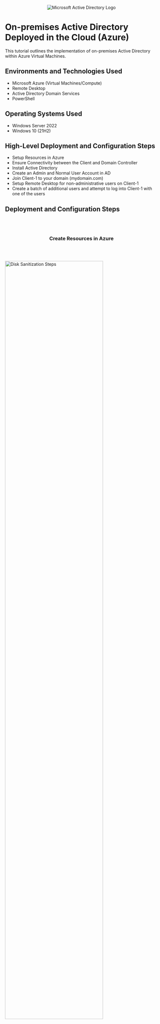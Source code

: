 <p align="center">
<img src="https://i.imgur.com/pU5A58S.png" alt="Microsoft Active Directory Logo"/>
</p>

<h1>On-premises Active Directory Deployed in the Cloud (Azure)</h1>
This tutorial outlines the implementation of on-premises Active Directory within Azure Virtual Machines.<br/>



<h2>Environments and Technologies Used</h2>

- Microsoft Azure (Virtual Machines/Compute)
- Remote Desktop
- Active Directory Domain Services
- PowerShell

<h2>Operating Systems Used </h2>

- Windows Server 2022
- Windows 10 (21H2)

<h2>High-Level Deployment and Configuration Steps</h2>

- Setup Resources in Azure
- Ensure Connectivity between the Client and Domain Controller
- Install Active Directory
- Create an Admin and Normal User Account in AD
- Join Client-1 to your domain (mydomain.com)
- Setup Remote Desktop for non-administrative users on Client-1
- Create a batch of additional users and attempt to log into Client-1 with one of the users

<h2>Deployment and Configuration Steps</h2>
<br />
<br />
<h3 align="center">Create Resources in Azure</h3>
<br />
<br />
<p>

  
  <img src="https://i.imgur.com/GfT71Ka.png" height="80%" width="80%" alt="Disk Sanitization Steps"/>
</p>
<p>
<br />
<br />
 Create the Domain Controller VM (Windows Server 2022) named |DC-1|
</p>
<br />
<br />
<p>
<img src="https://i.imgur.com/U4NcVRe.png" height="80%" width="80%" alt="Disk Sanitization Steps"/>
</p>
<p>
<br />
<br />
Create the Client VM (Windows 10) named |Client|. Use the same Resource Group
</p>
<br />
<br />
<p>
<img src="https://i.imgur.com/OHOVRPi.png" height="80%" width="80%" alt="Disk Sanitization Steps"/>
</p>
<p>
<br />
<br />
Set Domain Controller’s NIC Private IP address static:
</p>
<br />
<br />

<img src="https://i.imgur.com/mznqDV5.png" height="80%" width="80%" alt="Disk Sanitization Steps"/>
<br />
<br />

Verify that both VMs are in the same Vnet(Virtual Network). You can check the topology with Network Watcher.
<br />
<br />
<br />

<img src="https://i.imgur.com/L7CrNBo.png" height="80%" width="80%" alt="Disk Sanitization Steps"/>
<br />
<br />

<h3 align="center">Ensure Connectivity between the client and Domain Controller</h3>
<br />
<br />
Login to Client-1 with Remote Desktop and ping DC-1’s private IP address with ping -t <ip address> (perpetual ping)
<br />
<br />
<br />
  

<img src="https://i.imgur.com/eGbvXsz.png" height="80%" width="80%" alt="Disk Sanitization Steps"/>
<br />
<br />
Login to the Domain Controller and enable ICMPv4 in on the local windows Firewall
<br />
<br />
<br />
  

<img src="https://i.imgur.com/gd50U4W.png" height="80%" width="80%" alt="Disk Sanitization Steps"/>
<br />
<br />
Check back at Client-1 to see the ping succeed:
<br />
<br />
<img src="https://i.imgur.com/gxtMDa4.png" height="80%" width="80%" alt="Disk Sanitization Steps"/>
<br />
<br />
  
<h3 align="center">Installing Active Directory</h3>
<br />
<br />

Login to DC-1 and install Active Directory Domain Services
<br />
<br />

<img src="https://i.imgur.com/gXWVoHj.png" height="80%" width="80%" alt="Disk Sanitization Steps"/>
<br />
<br />
  
Promote as a Domain Controller:
<br />
<br />
  
<img src="https://i.imgur.com/0sT1bwv.png" height="80%" width="80%" alt="Disk Sanitization Steps"/>
<br />
<br />
  
Promote as a DC: Setup a new forest as mydomain.com (can be anything, just remember what it is)
<br />
<br />
  
<img src="https://i.imgur.com/WHH5tBD.png" height="80%" width="80%" alt="Disk Sanitization Steps"/>
<br />
<br />

Restart and then log back into DC-1 as user: mydomain.com\labuser
<br />
<br />
  
<img src="https://i.imgur.com/LgtNcyL.png" height="80%" width="80%" alt="Disk Sanitization Steps"/>
<br />
<br />
 
<h3 align="center">Create an Admin and Normal User Account in AD</h3>
<br />
<br />
  
In Active Directory Users and Computers (ADUC), create an Organizational Unit (OU) called “_EMPLOYEES” and "_ADMINS"
<br />
<br />
  
<img src="https://i.imgur.com/niMqWpd.png" height="80%" width="80%" alt="Disk Sanitization Steps"/>
<br />
<br />
   
<img src="https://i.imgur.com/SfIYWad.png" height="80%" width="80%" alt="Disk Sanitization Steps"/>
<br />
<br />
  
Create a new employee named “Johnny VMan” (same password) with the username of “Johnny_admin”
<br />
<br />
    
<img src="https://i.imgur.com/Lk96BPh.png" height="80%" width="80%" alt="Disk Sanitization Steps"/>
<br />
<br />
  
Add Johnny_admin to the “Domain Admins” Security Group
<br />
<br />
  
<img src="https://i.imgur.com/LZkhdlu.png" height="80%" width="80%" alt="Disk Sanitization Steps"/>
<br />
<br />
  
<img src="https://i.imgur.com/DOsaVl3.png" height="80%" width="80%" alt="Disk Sanitization Steps"/>
<br />
<br />
  
<img src="https://i.imgur.com/qg0wF3K.png" height="80%" width="80%" alt="Disk Sanitization Steps"/>
<br />
<br />
  
<img src="https://i.imgur.com/A4Qgc4X.png" height="80%" width="80%" alt="Disk Sanitization Steps"/>
<br />
<br />
  
<img src="https://i.imgur.com/nJaxfP1.png" height="80%" width="80%" alt="Disk Sanitization Steps"/>
<br />
<br />
  
Log out/close the Remote Desktop connection to DC-1 and log back in as “mydomain.com\Johnny_admin”
<br />
<br />
  
<img src="https://i.imgur.com/6a7ltWe.png" height="80%" width="80%" alt="Disk Sanitization Steps"/>
<br />
<br />

<h3 align="center">Join Client-1 to your domain (mydomain.com)</h3>
<br />
<br />

From the Azure Portal, set Client-1’s DNS settings to the DC’s Private IP address
<br />
<br />

<img src="https://i.imgur.com/KZ7ZBsZ.png" height="80%" width="80%" alt="Disk Sanitization Steps"/>
<br />
<br />
  
From the Azure Portal, restart Client-1
<br />
<br />
  
Login to Client-1 (Remote Desktop) as the original local admin (labuser) and join it to the domain |computer will restart|
<br />
<br />
  
<img src="https://i.imgur.com/WNRBYvs.png" height="80%" width="80%" alt="Disk Sanitization Steps"/>
<br />
<br />
  
<img src="https://i.imgur.com/PeEBULu.png" height="80%" width="80%" alt="Disk Sanitization Steps"/>
<br />
<br />
  
<img src="https://i.imgur.com/xSr4Jyy.png" height="80%" width="80%" alt="Disk Sanitization Steps"/>
<br />
<br />
  
<img src="https://i.imgur.com/jhvlR4m.png" height="80%" width="80%" alt="Disk Sanitization Steps"/>
<br />
<br />
  
Login to the Domain Controller (Remote Desktop) and verify Client-1 shows up in Active Directory Users and Computers (ADUC) inside the “Computers” container on the root of the domain
<br />
<br />

Create a new OU named “_CLIENTS” and drag Client-1 into there
<br />
<br />
  
<img src="https://i.imgur.com/GE7fJZC.png" height="80%" width="80%" alt="Disk Sanitization Steps"/>
<br />
<br />
  
<h3 align="center">Setup Remote Desktop for non-administrative users on Client-1</h3>
<br />
<br />
<p>
Log into Client-1 as mydomain.com\Johnny_admin and open system properties.
</p>
<p>
  Click “Remote Desktop”.
</p>
<p>
  Allow “domain users” access to remote desktop.
</p>
<p>
  You can now log into Client-1 as a normal, non-administrative user now.
</p>
<p>
  Normally you’d want to do this with Group Policy that allows you to change MANY systems at once (maybe a future lab)
<br />
<br />

<img src="https://i.imgur.com/oeTMvYh.png" height="80%" width="80%" alt="Disk Sanitization Steps"/>
<br />
<br />
  

<h3 align="center">Create a bunch of additional users and attempt to log into client-1 with one of the users</h3>
<br />
<p>
  Login to DC-1 as Johnny_admin
</p>
<p>
  Open PowerShell_ise as an administrator.
</p> 
<p>  
  Create a new File and paste the contents of this script into it: https://github.com/JohnnyfiveAZR/Active-Directory
<br />
<br />
  
<img src="https://i.imgur.com/Iic8jTH.png" height="80%" width="80%" alt="Disk Sanitization Steps"/>
<br />
<br />
  
  
<img src="https://i.imgur.com/nkKJwDx.png" height="80%" width="80%" alt="Disk Sanitization Steps"/>
<br />
<br />
  
  
<img src="https://i.imgur.com/5ppkwmC.png" height="80%" width="80%" alt="Disk Sanitization Steps"/>
<br />
<br />

Run the script and observe the accounts being created
<br />
<br />
  
  
<img src="https://i.imgur.com/5a95s0z.png" height="80%" width="80%" alt="Disk Sanitization Steps"/>
<br />
<br />
  
When finished, open ADUC and observe the accounts in the appropriate OU
attempt to log into Client-1 with one of the accounts (take note of the password in the script)
<br />
<br />

<img src="https://i.imgur.com/Mm0IEFI.png" height="80%" width="80%" alt="Disk Sanitization Steps"/>
<br />
<br />
  
<img src="https://i.imgur.com/QMm3pbC.png" height="80%" width="80%" alt="Disk Sanitization Steps"/>
<br />
<br />
  
<img src="https://i.imgur.com/HcldyWN.png" height="80%" width="80%" alt="Disk Sanitization Steps"/>
<br />
<br />
<br />
<br />
<h3 align="left">Finished!</h3>
  
I hope this tutorial gives you a bit of insight and better understanding on how to go about setting up an Active Directory (Domain) Lab through your virtual machine environment. Repeat this lab as many times as you please and make this virtual environment your own learning playground and explore the other possibilities in managing user accounts, permissions, passwords, devices, and control access on a large scale. (This lab can be completed in both Windows and MACos)
<br />
<br />
<br />
<h3 align="left">Note:</h3> Dont forget to close out your Guest VMs while in RDP by going to CMD> Logoff. Also make sure to CLEAN UP your Microsoft Azure environment and ensure your Resource Groups and Virtual Machines are deleted which may take a few minutes then refresh to confirm.
  
